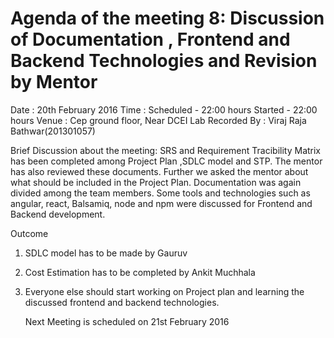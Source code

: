   Agenda of the meeting 8: Discussion of Documentation , Frontend and Backend Technologies and Revision by Mentor
   ================================================================================================================

   Date : 20th February 2016
   Time : Scheduled - 22:00 hours
   Started - 22:00 hours
   Venue : Cep ground floor, Near DCEI Lab
   Recorded By : Viraj Raja Bathwar(201301057)

   Brief Discussion about the meeting:
SRS and Requirement Tracibility Matrix has been completed among Project Plan ,SDLC model and  STP. The mentor has also reviewed these
documents. Further we asked the mentor about what should be included in the Project Plan. Documentation was again divided among the team
members. Some tools and technologies such as angular, react, Balsamiq, node and npm were discussed  for Frontend and Backend development.

   Outcome
1. SDLC model has to be made by Gauruv
2. Cost Estimation has to be completed by Ankit Muchhala
3. Everyone else should start working on Project plan and learning the discussed frontend and backend technologies.


   Next Meeting is scheduled on 21st February 2016
